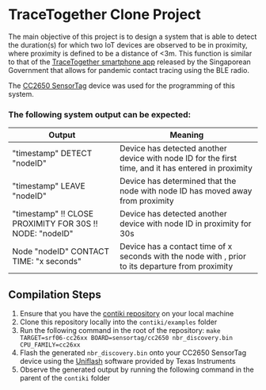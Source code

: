 # TraceTogether Clone Project

The main objective of this project is to design a system that is able to detect the duration(s) for which two IoT devices are observed to be in proximity, 
where proximity is defined to be a distance of <3m. This function is similar to that of the [TraceTogether smartphone app](https://www.tracetogether.gov.sg/) 
released by the Singaporean Government that allows for pandemic contact tracing using the BLE radio.

The [CC2650 SensorTag](https://www.ti.com/tool/TIDC-CC2650STK-SENSORTAG) device was used for the programming of this system.

### The following system output can be expected:

| Output                                                   | Meaning |
|----------------------------------------------------------|---------------------------------------------------------------------------------------------------------------|
| "timestamp" DETECT "nodeID"                              | Device has detected another device with node ID  <nodeID> for the first time, and it has entered in proximity |
| "timestamp" LEAVE "nodeID"                               | Device has determined that the node with node ID  <nodeID> has moved away from proximity                      |
| "timestamp" !! CLOSE PROXIMITY FOR 30S !! NODE: "nodeID" | Device has detected another device with node ID <nodeID> in proximity for 30s                                 |
| Node "nodeID" CONTACT TIME: "x seconds"                  | Device has a contact time of x seconds with the node with <nodeID>, prior to its departure from proximity     |

## Compilation Steps
1. Ensure that you have the [contiki repository](https://github.com/contiki-os/contiki) on your local machine
2. Clone this repository locally into the `contiki/examples` folder
3. Run the following command in the root of the repository: `make TARGET=srf06-cc26xx BOARD=sensortag/cc2650 nbr_discovery.bin CPU_FAMILY=cc26xx`
4. Flash the generated `nbr_discovery.bin` onto your CC2650 SensorTag device using the [Uniflash](https://www.ti.com/tool/UNIFLASH) software provided by Texas Instruments
5. Observe the generated output by running the following command in the parent of the `contiki` folder
